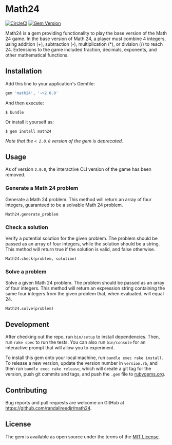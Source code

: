 # Math24
[![CircleCI](https://circleci.com/gh/randallreedjr/math24/tree/master.svg?style=svg)](https://circleci.com/gh/randallreedjr/math24/tree/master)
[![Gem Version](https://badge.fury.io/rb/math24.svg)](https://badge.fury.io/rb/math24)

Math24 is a gem providing functionality to play the base version of the Math 24
 game. In the base version of Math 24, a player must combine 4 integers, using
 addition (+), subtraction (-), multiplication (\*), or division (/) to reach 24.
 Extensions to the game included fraction, decimals, exponents, and other
 mathematical functions.

## Installation

Add this line to your application's Gemfile:

```ruby
gem 'math24', '~>2.0.0'
```

And then execute:

    $ bundle

Or install it yourself as:

    $ gem install math24

*Note that the `< 2.0.0` version of the gem is deprecated.*

## Usage

As of version `2.0.0`, the interactive CLI version of the game has been removed.

### Generate a Math 24 problem

Generate a Math 24 problem. This method will return an array of four integers,
guaranteed to be a solvable Math 24 problem.

```
Math24.generate_problem
```

### Check a solution

Verify a potential solution for the given problem. The problem should be passed
as an array of four integers, while the solution should be a string. This
method will return true if the solution is valid, and false otherwise.

```
Math24.check(problem, solution)
```

### Solve a problem

Solve a given Math 24 problem. The problem should be passed as an array of four
integers. This method will return an expression string containing the same four
integers from the given problem that, when evaluated, will equal 24.

```
Math24.solve(problem)
```

## Development

After checking out the repo, run `bin/setup` to install dependencies. Then, run `rake spec` to run the tests. You can also run `bin/console` for an interactive prompt that will allow you to experiment.

To install this gem onto your local machine, run `bundle exec rake install`. To release a new version, update the version number in `version.rb`, and then run `bundle exec rake release`, which will create a git tag for the version, push git commits and tags, and push the `.gem` file to [rubygems.org](https://rubygems.org).

## Contributing

Bug reports and pull requests are welcome on GitHub at https://github.com/randallreedjr/math24.

## License

The gem is available as open source under the terms of the [MIT License](http://opensource.org/licenses/MIT).

